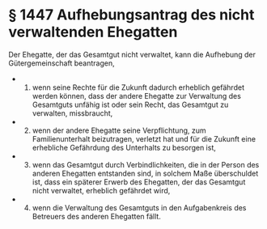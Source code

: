 # § 1447 Aufhebungsantrag des nicht verwaltenden Ehegatten
Der Ehegatte, der das Gesamtgut nicht verwaltet, kann die Aufhebung der Gütergemeinschaft beantragen,
* 1. wenn seine Rechte für die Zukunft dadurch erheblich gefährdet werden können, dass der andere Ehegatte zur Verwaltung des Gesamtguts unfähig ist oder sein Recht, das Gesamtgut zu verwalten, missbraucht,
* 2. wenn der andere Ehegatte seine Verpflichtung, zum Familienunterhalt beizutragen, verletzt hat und für die Zukunft eine erhebliche Gefährdung des Unterhalts zu besorgen ist,
* 3. wenn das Gesamtgut durch Verbindlichkeiten, die in der Person des anderen Ehegatten entstanden sind, in solchem Maße überschuldet ist, dass ein späterer Erwerb des Ehegatten, der das Gesamtgut nicht verwaltet, erheblich gefährdet wird,
* 4. wenn die Verwaltung des Gesamtguts in den Aufgabenkreis des Betreuers des anderen Ehegatten fällt.